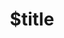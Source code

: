 ---
title: $title
second_title: GroupDocs.Assembly for Java API Reference
description: $description
type: docs
weight: $weight
url: /java/$ref/
---